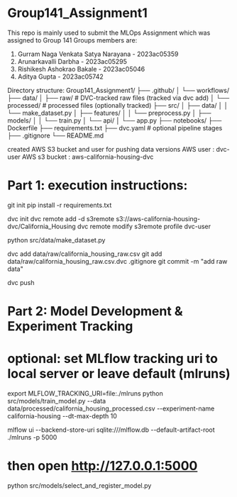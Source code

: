 # Group141_Assignment1
This repo is mainly used to submit the MLOps Assignment which was assigned to Group 141
Groups members are:
1. Gurram Naga Venkata Satya Narayana - 2023ac05359
2. Arunarkavalli Darbha - 2023ac05295
3. Rishikesh Ashokrao Bakale - 2023ac05046
4. Aditya Gupta - 2023ac05742

Directory structure:
Group141_Assignment1/
├── .github/
│   └── workflows/
├── data/
│   ├── raw/           # DVC-tracked raw files (tracked via dvc add)
│   └── processed/     # processed files (optionally tracked)
├── src/
│   ├── data/
│   │   └── make_dataset.py
│   ├── features/
│   │   └── preprocess.py
│   ├── models/
│   │   └── train.py
│   └── api/
│       └── app.py
├── notebooks/
├── Dockerfile
├── requirements.txt
├── dvc.yaml           # optional pipeline stages
├── .gitignore
└── README.md

created AWS S3 bucket and user for pushing data versions
AWS user : dvc-user
AWS s3 bucket : aws-california-housing-dvc  

# Part 1: execution instructions:
git init
pip install -r requirements.txt

dvc init
dvc remote add -d s3remote s3://aws-california-housing-dvc/California_Housing
dvc remote modify s3remote profile dvc-user

python src/data/make_dataset.py

dvc add data/raw/california_housing_raw.csv
git add data/raw/california_housing_raw.csv.dvc .gitignore
git commit -m "add raw data"

dvc push

# Part 2: Model Development & Experiment Tracking
# optional: set MLflow tracking uri to local server or leave default (mlruns)
export MLFLOW_TRACKING_URI=file:./mlruns
python src/models/train_model.py --data data/processed/california_housing_processed.csv --experiment-name california-housing --dt-max-depth 10

mlflow ui --backend-store-uri sqlite:///mlflow.db --default-artifact-root ./mlruns -p 5000
# then open http://127.0.0.1:5000

python src/models/select_and_register_model.py


